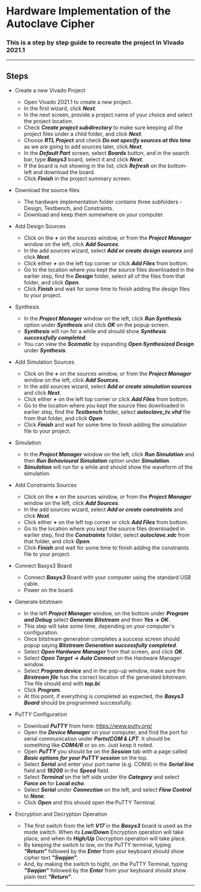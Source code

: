 # Hardware Implementation of the Autoclave Cipher
### This is a step by step guide to recreate the project in Vivado 2021.1
---




## Steps

- Create a new Vivado Project

  - Open Vivado 2021.1 to create a new project.
  - In the first wizard, click ***Next***.
  - In the next screen, provide a project name of your choice and select the project location.
  - Check ***Create project subdirectory*** to make sure keeping all the project files under a child folder, and click ***Next***.
  - Choose ***RTL Project*** and check ***Do not specify sources at this time*** as we are going to add sources later, click ***Next***.
  - In the ***Default Part*** screen, select ***Boards*** button, and in the search bar, type ***Basys3*** board, select it and click ***Next***.
  - If the board is not showing in the list, click ***Refresh*** on the bottom-left and download the board.
  - Click ***Finish*** in the project summary screen.

- Download the source files

  - The hardware implementation folder contains three subfolders - Design, Testbench, and Constraints. 
  - Download and keep them somewhere on your computer.

- Add Design Sources
  
  - Click on the ***+*** on the sources window, or from the ***Project Manager*** window on the left, click ***Add Sources***.
  - In the add sources wizard, select ***Add or create design sources*** and click ***Next***.
  - Click either ***+*** on the left top corner or click ***Add Files*** from bottom.
  - Go to the location where you kept the source files downloaded in the earlier step, find the ***Design*** folder, select all of the files from that folder, and click ***Open***.
  - Click ***Finish*** and wait for some time to finish adding the design files to your project.

- Synthesis

  - In the ***Project Manager*** window on the left, click ***Run Synthesis*** option under ***Synthesis*** and click ***OK*** on the popup screen.
  - ***Synthesis*** will run for a while and should show ***Synthesis successfully completed***.
  - You can view the ***Scematic*** by expanding ***Open Synthesized Design*** under ***Synthesis***. 


- Add Simulation Sources
  
  - Click on the ***+*** on the sources window, or from the ***Project Manager*** window on the left, click ***Add Sources***.
  - In the add sources wizard, select ***Add or create simulation sources*** and click ***Next***.
  - Click either ***+*** on the left top corner or click ***Add Files*** from bottom.
  - Go to the location where you kept the source files downloaded in earlier step, find the ***Testbench*** folder, select ***autoclave_tv.vhd*** file from that folder, and click ***Open***.
  - Click ***Finish*** and wait for some time to finish adding the simulation file to your project.


- Simulation

  - In the ***Project Manager*** window on the left, click ***Run Simulation*** and then ***Run Behavioural Simulation*** option under ***Simulation***.
  - ***Simulation*** will run for a while and should show the waveform of the simulation. 


- Add Constraints Sources
  
  - Click on the ***+*** on the sources window, or from the ***Project Manager*** window on the left, click ***Add Sources***.
  - In the add sources wizard, select ***Add or create constraints*** and click ***Next***.
  - Click either ***+*** on the left top corner or click ***Add Files*** from bottom.
  - Go to the location where you kept the source files downloaded in earlier step, find the ***Constraints*** folder, select ***autoclave.xdc*** from that folder, and click ***Open***.
  - Click ***Finish*** and wait for some time to finish adding the constraints file to your project.

- Connect Basys3 Board
  - Connect ***Basys3*** Board with your computer using the standard USB cable. 
  - Power on the board.

- Generate bitstream

  - In the left ***Project Manager*** window, on the bottom under ***Program and Debug*** select ***Generate Bitstream*** and then ***Yes -> OK***.
  - This step will take some time, depending on your computer's configuration.
  - Once bitstream generation completes a success screen should popup saying ***Bitstream Generation successfully completed***.
  - Select ***Open Hardware Manager*** from that screen, and click ***OK***.
  - Select ***Open Target -> Auto Connect*** on the Hardware Manager window.
  - Select ***Program device*** and in the pop-up window, make sure the ***Birstream file*** has the correct location of the generated bitstream. The file should end with ***top.bi***.
  - Click ***Program***.
  - At this point, if everything is completed as expected, the ***Basys3 Board*** should be programmed successfully.


- PuTTY Configuration

  - Download ***PuTTY*** from here: https://www.putty.org/
  - Open the ***Device Manager*** on your computer, and find the port for serial communication under ***Ports(COM & LPT***. It should be something like ***COM4/6*** or so on. Just keep it noted.
  - Open ***PuTTY*** you should be on the ***Session*** tab with a page called ***Basic options for your PuTTY session*** on the top. 
  - Select ***Serial*** and enter your port name (e.g. COM4) in the ***Serial line*** field and ***19200*** in the ***Speed*** field. 
  - Select ***Terminal*** on the left side under the ***Category*** and select ***Force on*** for ***Local echo***.
  - Select ***Serial*** under ***Connection*** on the left, and select ***Flow Control*** to ***None***.
  - Click ***Open*** and this should open the PuTTY Terminal.


- Encryption and Decryption Operation

  - The first switch from the left ***V17*** in the ***Basys3*** board is used as the mode switch. When its ***Low/Down*** Encryption operation will take place, and when its ***High/Up*** Decryption operation will take place. 
  - By keeping the switch to low, on the PuTTY terminal, typing ***"Return"*** followed by the ***Enter*** from your keyboard should show cipher text ***"Swpjan"***.
  - And, by making the switch to hight, on the PuTTY Terminal, typing ***"Swpjan"*** followed by the ***Enter*** from your keyboard should show plain text ***"Return"***.

---
